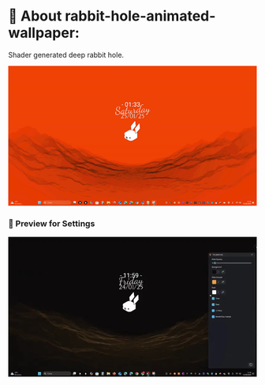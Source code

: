 # 💫 About rabbit-hole-animated-wallpaper:

Shader generated deep rabbit hole.

<div align="center">
  <a href="https://rabbit-world.github.io">
    <img src="https://github.com/Rabbit-World/rabbit-hole-animated-wallpaper/blob/main/preview.gif?raw=true" />
  </a>
</div>

### 🎥 Preview for Settings

<div align="center">
  <a href="https://rabbit-world.github.io">
    <img src="https://github.com/Rabbit-World/rabbit-hole-animated-wallpaper/blob/main/preview.webp?raw=true" />
  </a>
</div>
